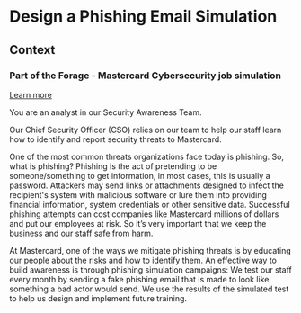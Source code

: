 # Design a Phishing Email Simulation

## Context

### Part of the Forage - Mastercard Cybersecurity job simulation

[Learn more](https://www.theforage.com/simulations/mastercard/cybersecurity-t8ye)

You are an analyst in our Security Awareness Team.

Our Chief Security Officer (CSO) relies on our team to help our staff learn how to identify and report security threats to Mastercard.

One of the most common threats organizations face today is phishing. So, what is phishing?
Phishing is the act of pretending to be someone/something to get information, in most cases, this is usually a password.
Attackers may send links or attachments designed to infect the recipient's system with malicious software or lure them into providing financial information, system credentials or other sensitive data.
Successful phishing attempts can cost companies like Mastercard millions of dollars and put our employees at risk. So it’s very important that we keep the business and our staff safe from harm.

At Mastercard, one of the ways we mitigate phishing threats is by educating our people about the risks and how to identify them. An effective way to build awareness is through phishing simulation campaigns:
We test our staff every month by sending a fake phishing email that is made to look like something a bad actor would send.
We use the results of the simulated test to help us design and implement future training.
